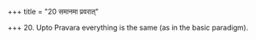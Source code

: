 +++
title = "20 समानमा प्रवरात्"

+++
20. Upto Pravara everything is the same (as in the basic paradigm).  


[^1]: Thus upto II.16.5.
